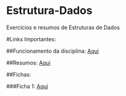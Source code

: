 # Estrutura-Dados
Exercícios e resumos de Estruturas de Dados


#Links Importantes:

##Funcionamento da disciplina: [Aqui](https://github.com/Daniel-Albino/Estrutura-Dados/blob/master/Funcionamento%20da%20disciplina.md)

##Resumos: [Aqui](https://github.com/Daniel-Albino/Estrutura-Dados/blob/master/Resumos/Resumos.md)

##Fichas:

###Ficha 1: [Aqui](https://github.com/Daniel-Albino/Estrutura-Dados/tree/master/Ficha%201)
